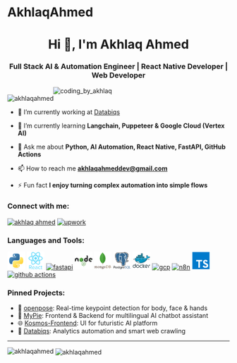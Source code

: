 # AkhlaqAhmed

<h1 align="center">Hi 👋, I'm Akhlaq Ahmed</h1>
<h3 align="center">Full Stack AI & Automation Engineer | React Native Developer | Web Developer</h3>
<img align="right" alt="coding_by_akhlaq" width="400" src="https://www.sciencenews.org/wp-content/uploads/2023/04/040823_chatgpt_feat.gif"/>
<p align="left"> <img src="https://komarev.com/ghpvc/?username=akhlaqahmed&label=Profile%20views&color=0e75b6&style=flat" alt="akhlaqahmed" /> </p>

- 🔭 I’m currently working at [Databiqs](https://www.databiqs.com/)

- 🌱 I’m currently learning **Langchain, Puppeteer & Google Cloud (Vertex AI)**

- 💬 Ask me about **Python, AI Automation, React Native, FastAPI, GitHub Actions**

- 📫 How to reach me **akhlaqahmeddev@gmail.com**

- ⚡ Fun fact **I enjoy turning complex automation into simple flows**

<h3 align="left">Connect with me:</h3>
<p align="left">
<a href="https://www.linkedin.com/in/akhlaq-ahmed-44a820210" target="blank"><img align="center" src="https://raw.githubusercontent.com/rahuldkjain/github-profile-readme-generator/master/src/images/icons/Social/linked-in-alt.svg" alt="akhlaq ahmed" height="30" width="40" /></a>
<a href="https://www.upwork.com/freelancers/~013cf21af53cadea82" target="blank"><img align="center" src="https://img.icons8.com/color/48/000000/upwork.png" alt="upwork" height="30" width="30" /></a>
</p>

<h3 align="left">Languages and Tools:</h3>
<p align="left">
<a href="https://www.python.org" target="_blank"><img src="https://raw.githubusercontent.com/devicons/devicon/master/icons/python/python-original.svg" alt="python" width="40" height="40"/></a>
<a href="https://reactjs.org/" target="_blank"><img src="https://raw.githubusercontent.com/devicons/devicon/master/icons/react/react-original-wordmark.svg" alt="react" width="40" height="40"/></a>
<a href="https://fastapi.tiangolo.com/" target="_blank"><img src="https://cdn.worldvectorlogo.com/logos/fastapi.svg" alt="fastapi" width="40" height="40"/></a>
<a href="https://nodejs.org" target="_blank"><img src="https://raw.githubusercontent.com/devicons/devicon/master/icons/nodejs/nodejs-original-wordmark.svg" alt="nodejs" width="40" height="40"/></a>
<a href="https://www.mongodb.com/" target="_blank"><img src="https://raw.githubusercontent.com/devicons/devicon/master/icons/mongodb/mongodb-original-wordmark.svg" alt="mongodb" width="40" height="40"/></a>
<a href="https://www.postgresql.org/" target="_blank"><img src="https://raw.githubusercontent.com/devicons/devicon/master/icons/postgresql/postgresql-original-wordmark.svg" alt="postgresql" width="40" height="40"/></a>
<a href="https://www.docker.com/" target="_blank"><img src="https://raw.githubusercontent.com/devicons/devicon/master/icons/docker/docker-original-wordmark.svg" alt="docker" width="40" height="40"/></a>
<a href="https://cloud.google.com/" target="_blank"><img src="https://www.vectorlogo.zone/logos/google_cloud/google_cloud-icon.svg" alt="gcp" width="40" height="40"/></a>
<a href="https://n8n.io/" target="_blank"><img src="https://avatars.githubusercontent.com/u/45487711?s=200&v=4" alt="n8n" width="40" height="40"/></a>
<a href="https://www.typescriptlang.org/" target="_blank"><img src="https://raw.githubusercontent.com/devicons/devicon/master/icons/typescript/typescript-original.svg" alt="typescript" width="40" height="40"/></a>
<a href="https://github.com/features/actions" target="_blank"><img src="https://avatars.githubusercontent.com/u/44036562?s=200&v=4" alt="github actions" width="40" height="40"/></a>
</p>

<h3 align="left">Pinned Projects:</h3>

- 🚀 [openpose](https://github.com/AkhlaqAhmed/openpose): Real-time keypoint detection for body, face & hands  
- 💬 [MyPie](https://mypie.ai/): Frontend & Backend for multilingual AI chatbot assistant  
- 🌐 [Kosmos-Frontend](https://kosmos.vc/): UI for futuristic AI platform  
- 🧠 [Databiqs](https://www.databiqs.com/): Analytics automation and smart web crawling  

---

<p><img align="left" src="https://github-readme-stats.vercel.app/api/top-langs?username=akhlaqahmed&show_icons=true&locale=en&layout=compact" alt="akhlaqahmed" /></p>

<p>&nbsp;<img align="center" src="https://github-readme-stats.vercel.app/api?username=akhlaqahmed&show_icons=true&locale=en" alt="akhlaqahmed" /></p>
